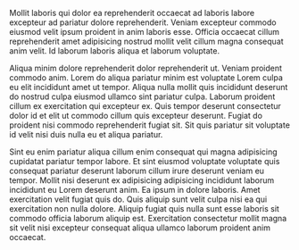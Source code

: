Mollit laboris qui dolor ea reprehenderit occaecat ad laboris labore excepteur ad pariatur dolore reprehenderit. Veniam excepteur commodo eiusmod velit ipsum proident in anim laboris esse. Officia occaecat cillum reprehenderit amet adipisicing nostrud mollit velit cillum magna consequat anim velit. Id laborum laboris aliqua et laborum voluptate.

Aliqua minim dolore reprehenderit dolor reprehenderit ut. Veniam proident commodo anim. Lorem do aliqua pariatur minim est voluptate Lorem culpa eu elit incididunt amet ut tempor. Aliqua nulla mollit quis incididunt deserunt do nostrud culpa eiusmod ullamco sint pariatur culpa. Laborum proident cillum ex exercitation qui excepteur ex. Quis tempor deserunt consectetur dolor id et elit ut commodo cillum quis excepteur deserunt. Fugiat do proident nisi commodo reprehenderit fugiat sit. Sit quis pariatur sit voluptate id velit nisi duis nulla eu et aliqua pariatur.

Sint eu enim pariatur aliqua cillum enim consequat qui magna adipisicing cupidatat pariatur tempor labore. Et sint eiusmod voluptate voluptate quis consequat pariatur deserunt laborum cillum irure deserunt veniam eu tempor. Mollit nisi deserunt ex adipisicing adipisicing incididunt laborum incididunt eu Lorem deserunt anim. Ea ipsum in dolore laboris. Amet exercitation velit fugiat quis do. Quis aliquip sunt velit culpa nisi ea qui exercitation non nulla dolore. Aliquip fugiat quis nulla sunt esse laboris sit commodo officia laborum aliquip est. Exercitation consectetur mollit magna sit velit nisi excepteur consequat aliqua ullamco laborum proident anim occaecat.
